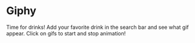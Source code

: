 # Giphy

Time for drinks! Add your favorite drink in the search bar and see what gif appear. Click on gifs to start and stop animation!